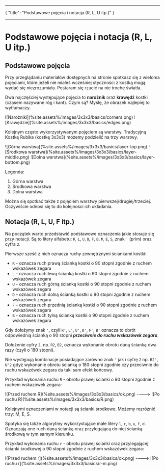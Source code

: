 ***
{
  "title": "Podstawowe pojęcia i notacja (R, L, U itp.)"
}
***
# Podstawowe pojęcia i notacja (R, L, U itp.)

## Podstawowe pojęcia

Przy przeglądaniu materiałów dostępnych na stronie spotkasz się z wieloma pojęciami, które jeżeli nie miałeś wcześniej styczności z kostką mogą wydać się niezrozumiała. Postaram się rzucić na nie trochę światła.

Dwa najczęściej występujące pojęcia to **narożnik** oraz **krawędź** kostki (czasem nazywane róg i kant). Czym są? Myślę, że obrazek najlepiej to wytłumaczy.

<p markdown="1" class="centered">
![Narożniki](%site.assets%/images/3x3x3/basics/corners.png)
![Krawędzie](%site.assets%/images/3x3x3/basics/edges.png)
</p>

Kolejnym często wykorzystywanym pojęciem są warstwy. Tradycyjną Kostkę Rubika (kostkę 3x3x3) możemy podzielić na trzy warstwy.

<p markdown="1" class="centered">
![Górna warstwa](%site.assets%/images/3x3x3/basics/layer-top.png)
![Środkowa warstwa](%site.assets%/images/3x3x3/basics/layer-middle.png)
![Dolna warstwa](%site.assets%/images/3x3x3/basics/layer-bottom.png)
</p>

Legenda:

 1. Górna warstwa
 2. Środkowa warstwa
 3. Dolna warstwa

Można się spotkać także z pojęciem warstwy pierwszej/drugiej/trzeciej. Oczywiście odnosi się to do kolejności ich układania.

## Notacja (R, L, U, F itp.)

Na początek warto przedstawić podstawowe oznaczenia jakie stosuje się przy notacji.
Są to litery alfabetu: `R`, `L`, `U`, `D`, `F`, `B`, `M`, `E`, `S`, znak `'` (prim) oraz cyfra `2`.

Pierwsze sześć z nich oznacza ruchy zewnętrznymi ściankami kostki:

 - `R` - oznacza ruch prawą ścianką kostki o 90 stopni zgodnie z ruchem wskazówek zegara
 - `L` - oznacza ruch lewą ścianką kostki o 90 stopni zgodnie z ruchem wskazówek zegara
 - `U` - oznacza ruch górną ścianką kostki o 90 stopni zgodnie z ruchem wskazówek zegara
 - `D` - oznacza ruch dolną ścianką kostki o 90 stopni zgodnie z ruchem wskazówek zegara
 - `F` - oznacza ruch przednią ścianką kostki o 90 stopni zgodnie z ruchem wskazówek zegara
 - `B` - oznacza ruch tylną ścianką kostki o 90 stopni zgodnie z ruchem wskazówek zegara

Gdy dołożymy znak `'`, czyli `R'`, `L'`, `U'`, `D'`, `F'`, `B'` oznacza to obrót odpowiednią ścianką o 90 stopni **_przeciwnie do ruchu wskazówek zegara_**.

Dołożenie cyfry `2`, np. `R2`, `B2`, oznacza wykonanie obrotu daną ścianką dwa razy (czyli o 180 stopni).

Nie występują kombinacje posiadające zarówno znak `'` jak i cyfrę `2` np. `R2'`, `U'2` gdyż wykonanie obrotu ścianką o 180 stopni zgodnie czy przeciwnie do ruchu wskazówek zegara da taki sam efekt końcowy.

Przykład wykonania ruchu `R` - obrotu prawej ścianki o 90 stopni zgodnie z ruchem wskazówek zegara:

<p markdown="1" class="centered">
![Przed ruchem R](%site.assets%/images/3x3x3/basics/ok.png) ----> ![Po ruchu R](%site.assets%/images/3x3x3/basics/R.png)
</p>


Kolejnymi oznaczeniami w notacji są ścianki środkowe. Możemy rozróżnić trzy: M, E, S.

Spotyka się także algorytmy wykorzystujące małe litery `l`, `r`, `b`, `u`, `f`, `d`. Oznaczają one ruch daną ścianką oraz przylegającą do niej ścianką środkową w tym samym kierunku.

Przykład wykonania ruchu `r` - obrotu prawej ścianki oraz przylegającej ścianki środkowej o 90 stopni zgodnie z ruchem wskazówek zegara:

<p markdown="1" class="centered">
![Przed ruchem r](%site.assets%/images/3x3x3/basics/ok.png) ----> ![Po ruchu r](%site.assets%/images/3x3x3/basics/r-m.png)
</p>